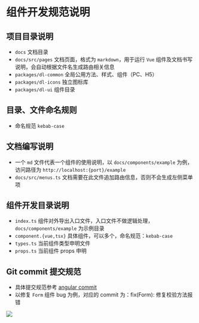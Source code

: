 # 组件开发规范说明

## 项目目录说明

- `docs` 文档目录
- `docs/src/pages` 文档页面，格式为 `markdown`，用于运行 `Vue` 组件及文档书写说明，会自动根据文件名生成路由相关信息
- `packages/dl-common` 全局公用方法、样式、组件（PC、H5）
- `packages/dl-icons` 独立图标库
- `packages/dl-ui` 组件目录

## 目录、文件命名规则

- 命名规范 `kebab-case`

## 文档编写说明

- 一个 `md` 文件代表一个组件的使用说明，以 `docs/components/example` 为例，访问路径为 `http://localhost:{port}/example`
- `docs/src/menus.ts` 文档需要在此文件追加路由信息，否则不会生成左侧菜单项

## 组件开发目录说明

- `index.ts` 组件对外导出入口文件，入口文件不做逻辑处理， `docs/components/example` 为示例目录
- `component.{vue,tsx}` 具体组件，可以多个，命名规范：`kebab-case`
- `types.ts` 当前组件类型申明文件
- `props.ts` 当前组件 props 申明

## Git commit 提交规范

- 具体提交规范参考 [angular commit](https://github.com/angular/angular/blob/main/CONTRIBUTING.md#-commit-message-format)
- 以修复 `Form` 组件 bug 为例，对应的 commit 为：fix(Form): 修复校验方法报错

![](https://upyun.xuanmo.xin/dl-ui/20230427230129555620.png)
